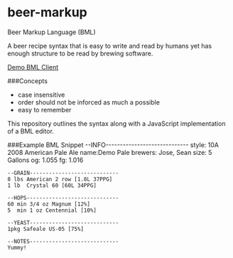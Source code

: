 beer-markup
===========

Beer Markup Language (BML)

A beer recipe syntax that is easy to write and read by humans yet has enough structure to be read by brewing software.

[Demo BML Client](http://frodare.com/bml/)

###Concepts
- case insensitive
- order should not be inforced as much a possible
- easy to remember


This repository outlines the syntax along with a JavaScript implementation of a BML editor.

###Example BML Snippet
    --INFO-----------------------------
    style: 10A 2008 American Pale Ale
    name:Demo Pale
    brewers: Jose, Sean
    size: 5 Gallons
    og: 1.055
    fg: 1.016

    --GRAIN----------------------------
    8 lbs American 2 row [1.8L 37PPG]
    1 lb  Crystal 60 [60L 34PPG]
    
    --HOPS-----------------------------
    60 min 3/4 oz Magnum [12%]
    5  min 1 oz Centennial [10%]
    
    --YEAST----------------------------
    1pkg Safeale US-05 [75%]

    --NOTES----------------------------
    Yummy!


